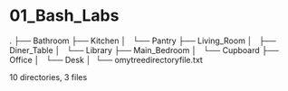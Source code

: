 # 01_Bash_Labs

.
├── Bathroom
├── Kitchen
│   └── Pantry
├── Living_Room
│   ├── Diner_Table
│   └── Library
├── Main_Bedroom
│   └── Cupboard
├── Office
│   └── Desk
│ 
└── omytreedirectoryfile.txt

10 directories, 3 files
